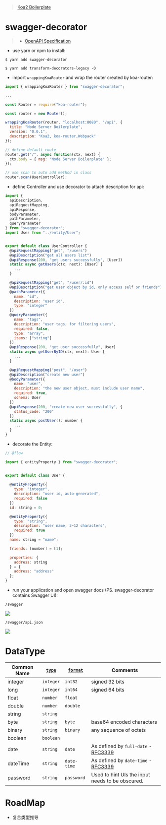
> [Koa2 Boilerplate](https://parg.co/bvx)

# swagger-decorator
> - [OpenAPI Specification](http://swagger.io/specification/)

- use yarn or npm to install:
```shell
$ yarn add swagger-decorator

$ yarn add transform-decorators-legacy -D
```

- import `wrappingKoaRouter` and wrap the router created by koa-router:
```javascript
import { wrappingKoaRouter } from "swagger-decorator";

...

const Router = require("koa-router");

const router = new Router();

wrappingKoaRouter(router, "localhost:8080", "/api", {
  title: "Node Server Boilerplate",
  version: "0.0.1",
  description: "Koa2, koa-router,Webpack"
});

// define default route
router.get("/", async function(ctx, next) {
  ctx.body = { msg: "Node Server Boilerplate" };
});

// use scan to auto add method in class
router.scan(UserController);
```

- define Controller and use decorator to attach description for api:
```javascript
import {
  apiDescription,
  apiRequestMapping,
  apiResponse,
  bodyParameter,
  pathParameter,
  queryParameter
} from "swagger-decorator";
import User from "../entity/User";


export default class UserController {
  @apiRequestMapping("get", "/users")
  @apiDescription("get all users list")
  @apiResponse(200, "get users successfully", [User])
  static async getUsers(ctx, next): [User] {
    ...
  }

  @apiRequestMapping("get", "/user/:id")
  @apiDescription("get user object by id, only access self or friends")
  @pathParameter({
    name: "id",
    description: "user id",
    type: "integer"
  })
  @queryParameter({
    name: "tags",
    description: "user tags, for filtering users",
    required: false,
    type: "array",
    items: ["string"]
  })
  @apiResponse(200, "get user successfully", User)
  static async getUserByID(ctx, next): User {
    ...
  }

  @apiRequestMapping("post", "/user")
  @apiDescription("create new user")
  @bodyParameter({
    name: "user",
    description: "the new user object, must include user name",
    required: true,
    schema: User
  })
  @apiResponse(200, "create new user successfully", {
    status_code: "200"
  })
  static async postUser(): number {
    ...
  }
}
```

- decorate the Entity:
```javascript
// @flow

import { entityProperty } from "swagger-decorator";


export default class User {
  
  @entityProperty({
    type: "integer",
    description: "user id, auto-generated",
    required: false
  })
  id: string = 0;

  @entityProperty({
    type: "string",
    description: "user name, 3~12 characters",
    required: true
  })
  name: string = "name";

  friends: [number] = [1];

  properties: {
    address: string
  } = {
    address: "address"
  };
}
```

- run your application and open swagger docs (PS. swagger-decorator contains Swagger UI):
```text
/swagger
```
![](https://coding.net/u/hoteam/p/Cache/git/raw/master/2017/6/1/WX20170617-172651.png)
```text
/swagger/api.json
```
![](https://coding.net/u/hoteam/p/Cache/git/raw/master/2017/6/1/WX20170617-172707.png)

# DataType

| Common Name | [`type`](http://swagger.io/specification/#dataTypeType) | [`format`](http://swagger.io/specification/#dataTypeFormat) | Comments                                 |
| ----------- | ---------------------------------------- | ---------------------------------------- | ---------------------------------------- |
| integer     | `integer`                                | `int32`                                  | signed 32 bits                           |
| long        | `integer`                                | `int64`                                  | signed 64 bits                           |
| float       | `number`                                 | `float`                                  |                                          |
| double      | `number`                                 | `double`                                 |                                          |
| string      | `string`                                 |                                          |                                          |
| byte        | `string`                                 | `byte`                                   | base64 encoded characters                |
| binary      | `string`                                 | `binary`                                 | any sequence of octets                   |
| boolean     | `boolean`                                |                                          |                                          |
| date        | `string`                                 | `date`                                   | As defined by `full-date` - [RFC3339](http://xml2rfc.ietf.org/public/rfc/html/rfc3339.html#anchor14) |
| dateTime    | `string`                                 | `date-time`                              | As defined by `date-time` - [RFC3339](http://xml2rfc.ietf.org/public/rfc/html/rfc3339.html#anchor14) |
| password    | `string`                                 | `password`                               | Used to hint UIs the input needs to be obscured. |



# RoadMap

- 复合类型推导